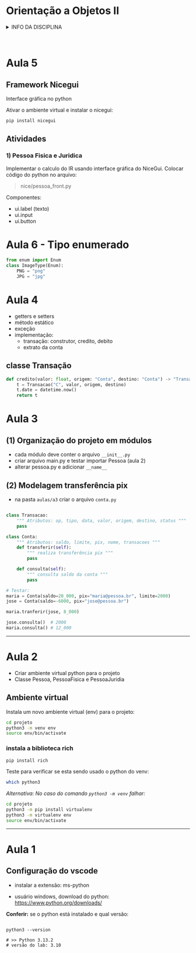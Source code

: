 # Orientação a Objetos II

<details>
<summary>INFO DA DISCIPLINA</summary>

- **[AVA](https://ava.ifpr.edu.br/course/view.php?id=13096)**
- Curso: TADS
- Período: 3°
- Horário: quarta, 19:00 às 22:20 (Lab 2)
- Período letivo: 2025/1
- Período aulas: 12/03/25 à jul/25
- **[Repositório](https://github.com/fscheidt/oo2)**

</details>
<br><br>

# Aula 5

## Framework Nicegui 
Interface gráfica no python

Ativar o ambiente virtual e instalar o nicegui:

```python
pip install nicegui
```

## Atividades

### 1) Pessoa Fisica e Juridica
Implementar o calculo do IR usando interface gráfica do NiceGui. Colocar código do python no arquivo:
> nice/pessoa_front.py

Componentes:
- ui.label (texto)
- ui.input 
- ui.button


# Aula 6 - Tipo enumerado

```python
from enum import Enum
class ImageType(Enum):
    PNG = "png"
    JPG = "jpg"
```





# Aula 4

- getters e setters
- método estático
- exceção
- implementação:
    - transação: construtor, credito, debito
    - extrato da conta

## classe Transação

```python
def credito(valor: float, origem: "Conta", destino: "Conta") -> "Transacao":
    t = Transacao("C", valor, origem, destino)
    t.date = datetime.now()
    return t
```


# Aula 3 

## (1) Organização do projeto em módulos

- cada módulo deve conter o arquivo `__init__.py`
- criar arquivo main.py e testar importar Pessoa (aula 2)
- alterar pessoa.py e adicionar `__name__`

## (2) Modelagem transferência pix

- na pasta `aulas/a3` criar o arquivo `conta.py`

```python

class Transacao:
    """ Atributos: op, tipo, data, valor, origem, destino, status """
    pass

class Conta: 
    """ Atributos: saldo, limite, pix, nome, transacoes """
    def transferir(self):
        """ realiza transferência pix """
        pass

    def consulta(self):
        """ consulta saldo da conta """
        pass

# Testar:
maria = Conta(saldo=20_000, pix="maria@pessoa.br", limite=2000)
jose = Conta(saldo=-6000, pix="jose@pessoa.br")

maria.tranferir(jose, 8_000)

jose.consulta()  # 2000 
maria.consulta() # 12_000

```


---

# Aula 2
- Criar ambiente virtual python para o projeto
- Classe Pessoa, PessoaFisica e PessoaJuridia

## Ambiente virtual

Instala um novo ambiente virtual (env) para o projeto:

```bash
cd projeto
python3 -m venv env
source env/bin/activate
```

### instala a biblioteca rich

```bash
pip install rich
```

Teste para verificar se esta sendo usado o python do venv:
```bash
which python3
```

*Alternativa: No caso do comando `python3 -m venv` falhar:*

```bash
cd projeto
python3 -m pip install virtualenv
python3 -m virtualenv env
source env/bin/activate
```


---


# Aula 1 

## Configuração do vscode

- instalar a extensão: ms-python

- usuário windows, download do python: https://www.python.org/downloads/

**Conferir:** se o python está instalado e qual versão:
```console

python3 --version

# >> Python 3.13.2
# versão do lab: 3.10
```

